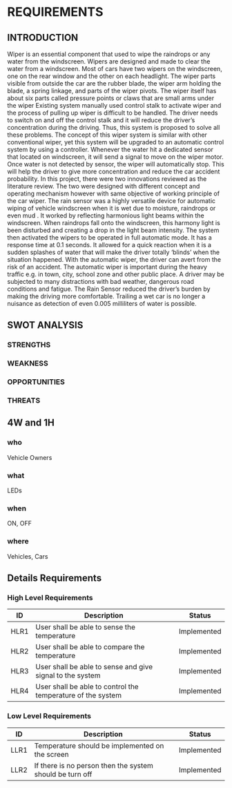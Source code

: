 # REQUIREMENTS

## INTRODUCTION

Wiper is an essential component that used to wipe the raindrops or any water from the windscreen. Wipers are designed
and made to clear the water from a windscreen. Most of cars have two wipers on the windscreen, one on the rear
window and the other on each headlight. The wiper parts visible from outside the car are the rubber blade, the wiper
arm holding the blade, a spring linkage, and parts of the wiper pivots. The wiper itself has about six parts called
pressure points or claws that are small arms under the wiper 
Existing system manually used control stalk to activate wiper and the process of pulling up wiper is difficult to be
handled. The driver needs to switch on and off the control stalk and it will reduce the driver’s concentration during the
driving. Thus, this system is proposed to solve all these problems. The concept of this wiper system is similar with
other conventional wiper, yet this system will be upgraded to an automatic control system by using a controller.
Whenever the water hit a dedicated sensor that located on windscreen, it will send a signal to move on the wiper motor.
Once water is not detected by sensor, the wiper will automatically stop. This will help the driver to give more
concentration and reduce the car accident probability.
In this project, there were two innovations reviewed as the literature review. The two were designed with different
concept and operating mechanism however with same objective of working principle of the car wiper. The rain sensor
was a highly versatile device for automatic wiping of vehicle windscreen when it is wet due to moisture, raindrops or
even mud . It worked by reflecting harmonious light beams within the windscreen. When raindrops fall onto the
windscreen, this harmony light is been disturbed and creating a drop in the light beam intensity. The system then
activated the wipers to be operated in full automatic mode. It has a response time at 0.1 seconds. It allowed for a quick
reaction when it is a sudden splashes of water that will make the driver totally ‘blinds’ when the situation happened.
With the automatic wiper, the driver can avert from the risk of an accident. The automatic wiper is important during
the heavy traffic e.g. in town, city, school zone and other public place. A driver may be subjected to many distractions
with bad weather, dangerous road conditions and fatigue. The Rain Sensor reduced the driver’s burden by making the
driving more comfortable. Trailing a wet car is no longer a nuisance as detection of even 0.005 milliliters of water is
possible.

## SWOT ANALYSIS

### STRENGTHS


### WEAKNESS


### OPPORTUNITIES


### THREATS


## 4W and 1H

### who
Vehicle Owners

### what
LEDs

### when 
ON, OFF
### where
Vehicles, Cars


## Details Requirements

### High Level Requirements

| **ID** | **Description** | **Status** |
| --- | --- | --- |
| HLR1 | User shall be able to sense the temperature | Implemented |
| HLR2 | User shall be able to compare the temperature | Implemented |
| HLR3 | User shall be able to sense and give signal to the system | Implemented |
| HLR4 | User shall be able to control the temperature of the system | Implemented |

### Low Level Requirements

| **ID** | **Description** | **Status** |
| --- | --- | --- |
| LLR1 | Temperature should be implemented on the screen | Implemented |
| LLR2 | If there is no person then the system should be turn off | Implemented |




